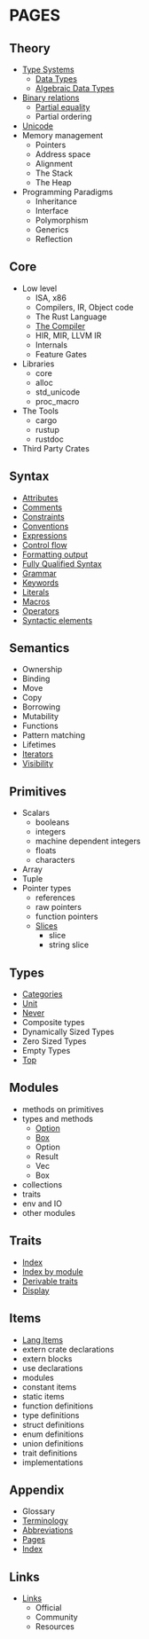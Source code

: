 # PAGES

## Theory
- [Type Systems](theory/type-systems.md)
  - [Data Types](theory/data-types.md)
  - [Algebraic Data Types](theory/algebraic.md)
- [Binary relations](binary-relations.md)
  - [Partial equality](binary-relations.md#partial-equivalence-relation)
  - Partial ordering
- [Unicode](theory/unicode.md)
- Memory management
  - Pointers
  - Address space
  - Alignment
  - The Stack
  - The Heap
- Programming Paradigms
  - Inheritance
  - Interface
  - Polymorphism
  - Generics
  - Reflection


## Core
- Low level
  - ISA, x86
  - Compilers, IR, Object code
  - The Rust Language
  - [The Compiler](core/compiler.md)
  - HIR, MIR, LLVM IR
  - Internals
  - Feature Gates
- Libraries
  - core
  - alloc
  - std_unicode
  - proc_macro
- The Tools
  - cargo
  - rustup
  - rustdoc
- Third Party Crates


## Syntax
- [Attributes](syntax/attributes.md)
- [Comments](syntax/comments.md)
- [Constraints](syntax/syntax/constraints.md)
- [Conventions](syntax/conventions.md)
- [Expressions](syntax/expressions.md)
- [Control flow](syntax/flow.md)
- [Formatting output](syntax/format.md)
- [Fully Qualified Syntax](syntax/fully-qualified-syntax.md)
- [Grammar](syntax/grammar.md)
- [Keywords](syntax/keywords.md)
- [Literals](syntax/literals.md)
- [Macros](syntax/macros.md)
- [Operators](syntax/operators.md)
- [Syntactic elements](syntax/syntactic-elements.md)

## Semantics
- Ownership
- Binding
- Move
- Copy
- Borrowing
- Mutability
- Functions
- Pattern matching
- Lifetimes
- [Iterators](semantics/iterators.md)
- [Visibility](semantics/visibility.md)

## Primitives
- Scalars
  - booleans
  - integers
  - machine dependent integers
  - floats
  - characters
- Array
- Tuple
- Pointer types
  - references
  - raw pointers
  - function pointers
  - [Slices](primitives/slices/slices.md)
    - slice
    - string slice

## Types
- [Categories](types/type-categories.md)
- [Unit](types/type_unit.md)
- [Never](types/type_never.md)
- Composite types
- Dynamically Sized Types
- Zero Sized Types
- Empty Types
- [Top](types/type_top.md)

## Modules
- methods on primitives
- types and methods
  - [Option](modules/option/README.md)
  - [Box](modules/boxed/box.md)
  - Option
  - Result
  - Vec
  - Box
- collections
- traits
- env and IO
- other modules

## Traits
- [Index](traits/README.md)
- [Index by module](traits/traits-by-mod.md)
- [Derivable traits](traits/traits-derive.md)
- [Display](traits/display.md)

## Items
- [Lang Items](items/README.md)
- extern crate declarations
- extern blocks
- use declarations
- modules
- constant items
- static items
- function definitions
- type definitions
- struct definitions
- enum definitions
- union definitions
- trait definitions
- implementations


## Appendix
- Glossary
- [Terminology](appendix/terminology.md)
- [Abbreviations](appendix/abbreviations.md)
- [Pages](PAGES.md)
- [Index](INDEX.md)


## Links
- [Links](links/README.md)
  - Official
  - Community
  - Resources
